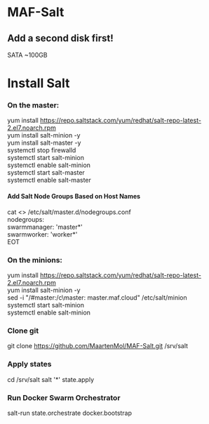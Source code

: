 # MAF-Salt
## Add a second disk first!
SATA ~100GB

# Install Salt
### On the master:
yum install https://repo.saltstack.com/yum/redhat/salt-repo-latest-2.el7.noarch.rpm \
yum install salt-minion -y \
yum install salt-master -y \
systemctl stop firewalld \
systemctl start salt-minion \
systemctl enable salt-minion \
systemctl start salt-master \
systemctl enable salt-master 

#### Add Salt Node Groups Based on Host Names
cat <<EOT >> /etc/salt/master.d/nodegroups.conf  \
nodegroups: \
  swarmmanager: 'master*' \
  swarmworker: 'worker*' \
EOT  
  
### On the minions:
yum install https://repo.saltstack.com/yum/redhat/salt-repo-latest-2.el7.noarch.rpm \
yum install salt-minion -y \
sed -i "/#master:/c\master: master.maf.cloud" /etc/salt/minion \
systemctl start salt-minion \
systemctl enable salt-minion

### Clone git
git clone https://github.com/MaartenMol/MAF-Salt.git /srv/salt

### Apply states
cd /srv/salt
salt '*' state.apply

### Run Docker Swarm Orchestrator
salt-run state.orchestrate docker.bootstrap
